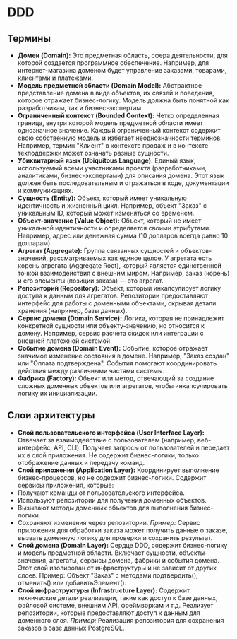 # DDD

## Термины
- **Домен (Domain):** Это предметная область, сфера деятельности, для которой создается программное обеспечение. Например, для интернет-магазина доменом будет управление заказами, товарами, клиентами и платежами.
- **Модель предметной области (Domain Model):** Абстрактное представление домена в виде объектов, их связей и поведения, которое отражает бизнес-логику. Модель должна быть понятной как разработчикам, так и бизнес-экспертам.
- **Ограниченный контекст (Bounded Context):** Четко определенная граница, внутри которой модель предметной области имеет однозначное значение. Каждый ограниченный контекст содержит свою собственную модель и избегает неоднозначности терминов. Например, термин "Клиент" в контексте продаж и в контексте техподдержки может означать разные сущности.
- **Убиквитарный язык (Ubiquitous Language):** Единый язык, используемый всеми участниками проекта (разработчиками, аналитиками, бизнес-экспертами) для описания домена. Этот язык должен быть последовательным и отражаться в коде, документации и коммуникациях.
- **Сущность (Entity):** Объект, который имеет уникальную идентичность и жизненный цикл. Например, объект "Заказ" с уникальным ID, который может изменяться со временем.
- **Объект-значение (Value Object):** Объект, который не имеет уникальной идентичности и определяется своими атрибутами. Например, адрес или денежная сумма (10 долларов всегда равно 10 долларам).
- **Агрегат (Aggregate):** Группа связанных сущностей и объектов-значений, рассматриваемых как единое целое. У агрегата есть корень агрегата (Aggregate Root), который является единственной точкой взаимодействия с внешним миром. Например, заказ (корень) и его элементы (позиции заказа) — это агрегат.
- **Репозиторий (Repository):** Объект, который инкапсулирует логику доступа к данным для агрегатов. Репозитории предоставляют интерфейс для работы с доменными объектами, скрывая детали хранения (например, базы данных).
- **Сервис домена (Domain Service):** Логика, которая не принадлежит конкретной сущности или объекту-значению, но относится к домену. Например, сервис расчета скидок или интеграции с внешней платежной системой.
- **Событие домена (Domain Event):** Событие, которое отражает значимое изменение состояния в домене. Например, "Заказ создан" или "Оплата подтверждена". События помогают координировать действия между различными частями системы.
- **Фабрика (Factory):** Объект или метод, отвечающий за создание сложных доменных объектов или агрегатов, чтобы инкапсулировать логику их инициализации.

## Слои архитектуры
- **Слой пользовательского интерфейса (User Interface Layer):**
Отвечает за взаимодействие с пользователем (например, веб-интерфейс, API, CLI).
Получает запросы от пользователей и передает их в слой приложения.
Не содержит бизнес-логики, только отображение данных и передачу команд.
- **Слой приложения (Application Layer):**
Координирует выполнение бизнес-процессов, но не содержит бизнес-логики.
Содержит сервисы приложения, которые:
 - Получают команды от пользовательского интерфейса.
 - Используют репозитории для получения доменных объектов.
 - Вызывают методы доменных объектов для выполнения бизнес-логики.
 - Сохраняют изменения через репозитории.
*Пример:* Сервис приложения для обработки заказа может получить данные о заказе, вызвать доменную логику для проверки и сохранить результат.
- **Слой домена (Domain Layer):**
Сердце DDD, содержит бизнес-логику и модель предметной области.
Включает сущности, объекты-значения, агрегаты, сервисы домена, фабрики и события домена.
Этот слой изолирован от инфраструктуры и не зависит от других слоев.
Пример: Объект "Заказ" с методами подтвердить(), отменить() или добавитьЭлемент().
- **Слой инфраструктуры (Infrastructure Layer):**
Содержит технические детали реализации, такие как доступ к базе данных, файловой системе, внешним API, фреймворкам и т.д.
Реализует репозитории, которые предоставляют доступ к данным для доменного слоя.
*Пример:* Реализация репозитория для сохранения заказов в базе данных PostgreSQL.